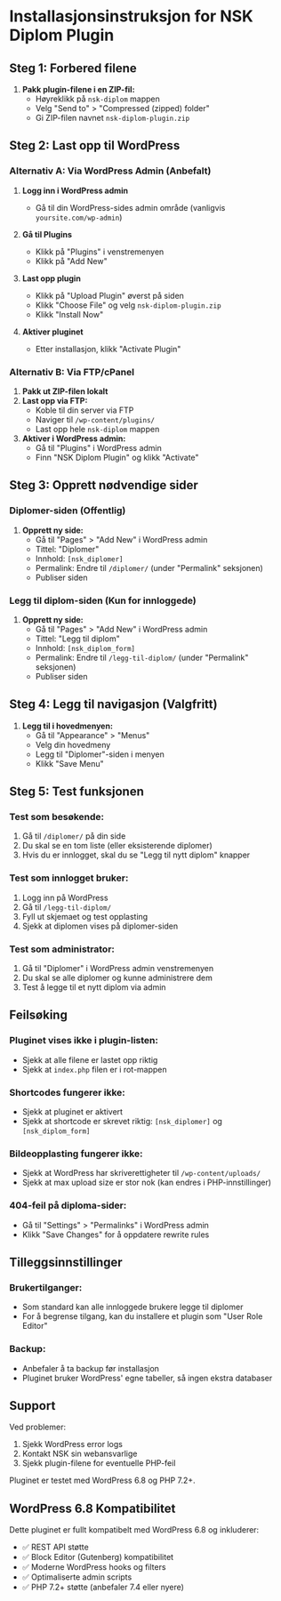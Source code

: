 # Installasjonsinstruksjon for NSK Diplom Plugin

## Steg 1: Forbered filene

1. **Pakk plugin-filene i en ZIP-fil:**
   - Høyreklikk på `nsk-diplom` mappen
   - Velg "Send to" > "Compressed (zipped) folder"
   - Gi ZIP-filen navnet `nsk-diplom-plugin.zip`

## Steg 2: Last opp til WordPress

### Alternativ A: Via WordPress Admin (Anbefalt)

1. **Logg inn i WordPress admin**
   - Gå til din WordPress-sides admin område (vanligvis `yoursite.com/wp-admin`)

2. **Gå til Plugins**
   - Klikk på "Plugins" i venstremenyen
   - Klikk på "Add New"

3. **Last opp plugin**
   - Klikk på "Upload Plugin" øverst på siden
   - Klikk "Choose File" og velg `nsk-diplom-plugin.zip`
   - Klikk "Install Now"

4. **Aktiver pluginet**
   - Etter installasjon, klikk "Activate Plugin"

### Alternativ B: Via FTP/cPanel

1. **Pakk ut ZIP-filen lokalt**
2. **Last opp via FTP:**
   - Koble til din server via FTP
   - Naviger til `/wp-content/plugins/`
   - Last opp hele `nsk-diplom` mappen
3. **Aktiver i WordPress admin:**
   - Gå til "Plugins" i WordPress admin
   - Finn "NSK Diplom Plugin" og klikk "Activate"

## Steg 3: Opprett nødvendige sider

### Diplomer-siden (Offentlig)

1. **Opprett ny side:**
   - Gå til "Pages" > "Add New" i WordPress admin
   - Tittel: "Diplomer" 
   - Innhold: `[nsk_diplomer]`
   - Permalink: Endre til `/diplomer/` (under "Permalink" seksjonen)
   - Publiser siden

### Legg til diplom-siden (Kun for innloggede)

1. **Opprett ny side:**
   - Gå til "Pages" > "Add New" i WordPress admin
   - Tittel: "Legg til diplom"
   - Innhold: `[nsk_diplom_form]`
   - Permalink: Endre til `/legg-til-diplom/` (under "Permalink" seksjonen)
   - Publiser siden

## Steg 4: Legg til navigasjon (Valgfritt)

1. **Legg til i hovedmenyen:**
   - Gå til "Appearance" > "Menus"
   - Velg din hovedmeny
   - Legg til "Diplomer"-siden i menyen
   - Klikk "Save Menu"

## Steg 5: Test funksjonen

### Test som besøkende:
1. Gå til `/diplomer/` på din side
2. Du skal se en tom liste (eller eksisterende diplomer)
3. Hvis du er innlogget, skal du se "Legg til nytt diplom" knapper

### Test som innlogget bruker:
1. Logg inn på WordPress
2. Gå til `/legg-til-diplom/`
3. Fyll ut skjemaet og test opplasting
4. Sjekk at diplomen vises på diplomer-siden

### Test som administrator:
1. Gå til "Diplomer" i WordPress admin venstremenyen
2. Du skal se alle diplomer og kunne administrere dem
3. Test å legge til et nytt diplom via admin

## Feilsøking

### Pluginet vises ikke i plugin-listen:
- Sjekk at alle filene er lastet opp riktig
- Sjekk at `index.php` filen er i rot-mappen

### Shortcodes fungerer ikke:
- Sjekk at pluginet er aktivert
- Sjekk at shortcode er skrevet riktig: `[nsk_diplomer]` og `[nsk_diplom_form]`

### Bildeopplasting fungerer ikke:
- Sjekk at WordPress har skriverettigheter til `/wp-content/uploads/`
- Sjekk at max upload size er stor nok (kan endres i PHP-innstillinger)

### 404-feil på diploma-sider:
- Gå til "Settings" > "Permalinks" i WordPress admin
- Klikk "Save Changes" for å oppdatere rewrite rules

## Tilleggsinnstillinger

### Brukertilganger:
- Som standard kan alle innloggede brukere legge til diplomer
- For å begrense tilgang, kan du installere et plugin som "User Role Editor"

### Backup:
- Anbefaler å ta backup før installasjon
- Pluginet bruker WordPress' egne tabeller, så ingen ekstra databaser

## Support

Ved problemer:
1. Sjekk WordPress error logs
2. Kontakt NSK sin webansvarlige
3. Sjekk plugin-filene for eventuelle PHP-feil

Pluginet er testet med WordPress 6.8 og PHP 7.2+.

## WordPress 6.8 Kompatibilitet

Dette pluginet er fullt kompatibelt med WordPress 6.8 og inkluderer:
- ✅ REST API støtte
- ✅ Block Editor (Gutenberg) kompatibilitet  
- ✅ Moderne WordPress hooks og filters
- ✅ Optimaliserte admin scripts
- ✅ PHP 7.2+ støtte (anbefaler 7.4 eller nyere)
